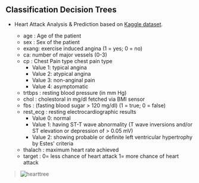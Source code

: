 ## Classification Decision Trees
- Heart Attack Analysis & Prediction based on <a href='https://www.kaggle.com/rashikrahmanpritom/heart-attack-analysis-prediction-dataset'>Kaggle dataset</a>.
 
  - age : Age of the patient
  - sex : Sex of the patient
  - exang: exercise induced angina (1 = yes; 0 = no)
  - ca: number of major vessels (0-3)
  - cp : Chest Pain type chest pain type
    - Value 1: typical angina
    - Value 2: atypical angina
    - Value 3: non-anginal pain
    - Value 4: asymptomatic
  - trtbps : resting blood pressure (in mm Hg)
  - chol : cholestoral in mg/dl fetched via BMI sensor
  - fbs : (fasting blood sugar > 120 mg/dl) (1 = true; 0 = false)
  - rest_ecg : resting electrocardiographic results
    - Value 0: normal
    - Value 1: having ST-T wave abnormality (T wave inversions and/or ST elevation or depression of > 0.05 mV)
    - Value 2: showing probable or definite left ventricular hypertrophy by Estes' criteria
  - thalach : maximum heart rate achieved
  - target : 0= less chance of heart attack 1= more chance of heart attack
> ![hearttree](https://user-images.githubusercontent.com/77120507/154788836-f6004ef7-741f-4b64-9efe-92037ca7c1ef.png)
